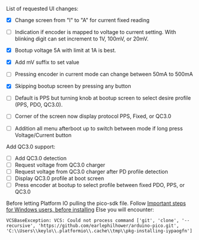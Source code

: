 List of requested UI changes:
+ [x] Change screen from "I" to "A" for current fixed reading
+ [ ] Indication if encoder is mapped to voltage to current setting. With blinking digit can set increment to 1V, 100mV, or 20mV.
+ [x] Bootup voltage 5A with limit at 1A is best.
+ [x] Add mV suffix to set value
+ [ ] Pressing encoder in current mode can change between 50mA to 500mA
+ [x] Skipping bootup screen by pressing any button
+ [ ] Default is PPS but turning knob at bootup screen to select desire profile (PPS, PDO, QC3.0).
+ [ ] Corner of the screen now display protocol PPS, Fixed, or QC3.0
+ [ ] Addition all menu afterboot up to switch between mode if long press Voltage/Current button


Add QC3.0 support:
+ [ ] Add QC3.0 detection
+ [ ] Request voltage from QC3.0 charger
+ [ ] Request voltage from QC3.0 charger after PD profile detection
+ [ ] Display QC3.0 profile at boot screen
+ [ ] Press encoder at bootup to select profile between fixed PDO, PPS, or QC3.0

Before letting Platform IO pulling the pico-sdk file. Follow [Important steps for Windows users, before installing](https://arduino-pico.readthedocs.io/en/latest/platformio.html#important-steps-for-windows-users-before-installing)
Else you will encounter:

```
VCSBaseException: VCS: Could not process command ['git', 'clone', '--recursive', 'https://github.com/earlephilhower/arduino-pico.git', 'C:\\Users\\keylo\\.platformio\\.cache\\tmp\\pkg-installing-iypaogfn']
```
